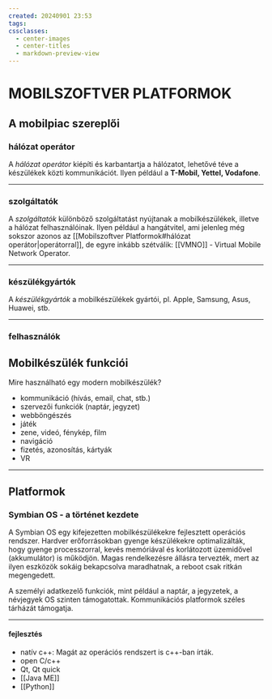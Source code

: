 ```yaml
---
created: 20240901 23:53
tags: 
cssclasses:
  - center-images
  - center-titles
  - markdown-preview-view
---
```


# MOBILSZOFTVER PLATFORMOK

## A mobilpiac szereplői
### hálózat operátor

A *hálózat operátor* kiépíti és karbantartja a hálózatot, lehetővé téve a készülékek közti kommunikációt. Ilyen például a **T-Mobil, Yettel, Vodafone**.

---

### szolgáltatók

A *szolgáltatók* különböző szolgáltatást nyújtanak a mobilkészülékek, illetve a hálózat felhasználóinak. Ilyen például a hangátvitel, ami jelenleg még sokszor azonos az [[Mobilszoftver Platformok#hálózat operátor|operátorral]], de egyre inkább szétválik: [[VMNO]] - Virtual Mobile Network Operator.

---

### készülékgyártók

A *készülékgyártók* a mobilkészülékek gyártói, pl. Apple, Samsung, Asus, Huawei, stb.

---

### felhasználók


## Mobilkészülék funkciói

Mire használható egy modern mobilkészülék?
- kommunikáció (hívás, email, chat, stb.)
- szervezői funkciók (naptár, jegyzet)
- webböngészés
- játék
- zene, videó, fénykép, film
- navigáció
- fizetés, azonosítás, kártyák
- VR

----

## Platformok
### Symbian OS - a történet kezdete

A Symbian OS egy kifejezetten mobilkészülékekre fejlesztett operációs rendszer. Hardver erőforrásokban gyenge készülékekre optimalizálták, hogy gyenge processzorral, kevés memóriával és korlátozott üzemidővel (akkumulátor) is működjön. Magas rendelkezésre állásra tervezték, mert az ilyen eszközök sokáig bekapcsolva maradhatnak, a reboot csak ritkán megengedett.

A személyi adatkezelő funkciók, mint például a naptár, a jegyzetek, a névjegyek OS szinten támogatottak. Kommunikációs platformok széles tárházát támogatja.

---
#### fejlesztés

- natív c++: Magát az operációs rendszert is c++-ban írták.
- open C/c++
- Qt, Qt quick
- [[Java ME]]
- [[Python]]
